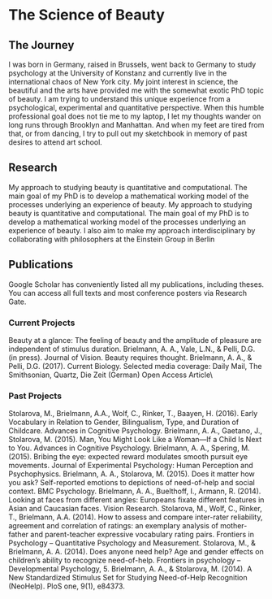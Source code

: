 # The Science of Beauty
## The Journey

I was born in Germany, raised in Brussels, went back to Germany to study psychology at the University of Konstanz and currently live in the international chaos of New York city. 
My joint interest in science, the beautiful and the arts have provided me with the somewhat exotic PhD topic of beauty. I am trying to understand this unique experience from a psychological, experimental and quantitative perspective. 
When this humble professional goal does not tie me to my laptop, I let my thoughts wander on long runs through Brooklyn and Manhattan. And when my feet are tired from that, or from dancing, I try to pull out my sketchbook in memory of past desires to attend art school.

## Research
My approach to studying beauty is quantitative and computational. The main goal of my PhD is to develop a mathematical working model of the processes underlying an experience of beauty.
My approach to studying beauty is quantitative and computational. The main goal of my PhD is to develop a mathematical working model of the processes underlying an experience of beauty.
I also aim to make my approach interdisciplinary by collaborating with philosophers at the Einstein Group in Berlin

## Publications

Google Scholar	has conveniently listed all my publications, including theses. 
You can access all full texts and most conference posters via Research Gate.

### Current Projects
Beauty at a glance: The feeling of beauty and the amplitude of pleasure are independent of stimulus duration. Brielmann, A. A., Vale, L.N., & Pelli, D.G. (in press). Journal of Vision. 
Beauty requires thought. Brielmann, A. A., & Pelli, D.G. (2017). Current Biology. 
	Selected media coverage: Daily Mail,   The Smithsonian,  	Quartz,   Die Zeit (German) Open Access Article\

### Past Projects

Stolarova, M., Brielmann, A.A., Wolf, C., Rinker, T., Baayen, H. (2016). Early Vocabulary in Relation to Gender, Bilingualism, Type, and Duration of Childcare. Advances in Cognitive Psychology. 
Brielmann, A. A., Gaetano, J., Stolarova, M. (2015). Man, You Might Look Like a Woman—If a Child Is Next to You. Advances in Cognitive Psychology. 
Brielmann, A. A., Spering, M. (2015). Bribing the eye: expected reward modulates smooth pursuit eye movements. Journal of Experimental Psychology: Human Perception and Psychophysics. 
Brielmann, A. A., Stolarova, M. (2015). Does it matter how you ask? Self-reported emotions to depictions of need-of-help and social context. BMC Psychology. 
Brielmann, A. A., Buelthoff, I., Armann, R. (2014). Looking at faces from different angles: Europeans fixate different features in Asian and Caucasian faces. Vision Research. 
Stolarova, M., Wolf, C., Rinker, T., Brielmann, A.A. (2014). How to assess and compare inter-rater reliability, agreement and correlation of ratings: an exemplary analysis of mother-father and parent-teacher expressive vocabulary rating pairs. Frontiers in Psychology – Quantitative Psychology and Measurement. 
Stolarova, M., & Brielmann, A. A. (2014). Does anyone need help? Age and gender effects on children’s ability to recognize need-of-help. Frontiers in psychology – Developmental Psychology, 5. 
Brielmann, A. A., & Stolarova, M. (2014). A New Standardized Stimulus Set for Studying Need-of-Help Recognition (NeoHelp). PloS one, 9(1), e84373.

